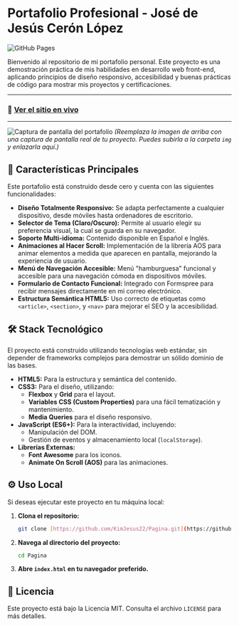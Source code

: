 # Portafolio Profesional - José de Jesús Cerón López

![GitHub Pages](https://img.shields.io/github/deployments/KimJesus22/Pagina/production?label=GitHub%20Pages&logo=github&style=for-the-badge)

Bienvenido al repositorio de mi portafolio personal. Este proyecto es una demostración práctica de mis habilidades en desarrollo web front-end, aplicando principios de diseño responsivo, accesibilidad y buenas prácticas de código para mostrar mis proyectos y certificaciones.

---

### 🚀 [Ver el sitio en vivo](https://kimjesus22.github.io/Pagina/)

---

![Captura de pantalla del portafolio](https://placehold.co/800x450/0d1117/c9d1d9?text=Captura+de+Pantalla)
*(Reemplaza la imagen de arriba con una captura de pantalla real de tu proyecto. Puedes subirla a la carpeta `img` y enlazarla aquí.)*

## 🌟 Características Principales

Este portafolio está construido desde cero y cuenta con las siguientes funcionalidades:

- **Diseño Totalmente Responsivo:** Se adapta perfectamente a cualquier dispositivo, desde móviles hasta ordenadores de escritorio.
- **Selector de Tema (Claro/Oscuro):** Permite al usuario elegir su preferencia visual, la cual se guarda en su navegador.
- **Soporte Multi-idioma:** Contenido disponible en Español e Inglés.
- **Animaciones al Hacer Scroll:** Implementación de la librería AOS para animar elementos a medida que aparecen en pantalla, mejorando la experiencia de usuario.
- **Menú de Navegación Accesible:** Menú "hamburguesa" funcional y accesible para una navegación cómoda en dispositivos móviles.
- **Formulario de Contacto Funcional:** Integrado con Formspree para recibir mensajes directamente en mi correo electrónico.
- **Estructura Semántica HTML5:** Uso correcto de etiquetas como `<article>`, `<section>`, y `<nav>` para mejorar el SEO y la accesibilidad.

## 🛠️ Stack Tecnológico

El proyecto está construido utilizando tecnologías web estándar, sin depender de frameworks complejos para demostrar un sólido dominio de las bases.

- **HTML5:** Para la estructura y semántica del contenido.
- **CSS3:** Para el diseño, utilizando:
  - **Flexbox** y **Grid** para el layout.
  - **Variables CSS (Custom Properties)** para una fácil tematización y mantenimiento.
  - **Media Queries** para el diseño responsivo.
- **JavaScript (ES6+):** Para la interactividad, incluyendo:
  - Manipulación del DOM.
  - Gestión de eventos y almacenamiento local (`localStorage`).
- **Librerías Externas:**
  - **Font Awesome** para los iconos.
  - **Animate On Scroll (AOS)** para las animaciones.

## ⚙️ Uso Local

Si deseas ejecutar este proyecto en tu máquina local:

1.  **Clona el repositorio:**
    ```bash
    git clone [https://github.com/KimJesus22/Pagina.git](https://github.com/KimJesus22/Pagina.git)
    ```
2.  **Navega al directorio del proyecto:**
    ```bash
    cd Pagina
    ```
3.  **Abre `index.html` en tu navegador preferido.**

## 📄 Licencia

Este proyecto está bajo la Licencia MIT. Consulta el archivo `LICENSE` para más detalles.


